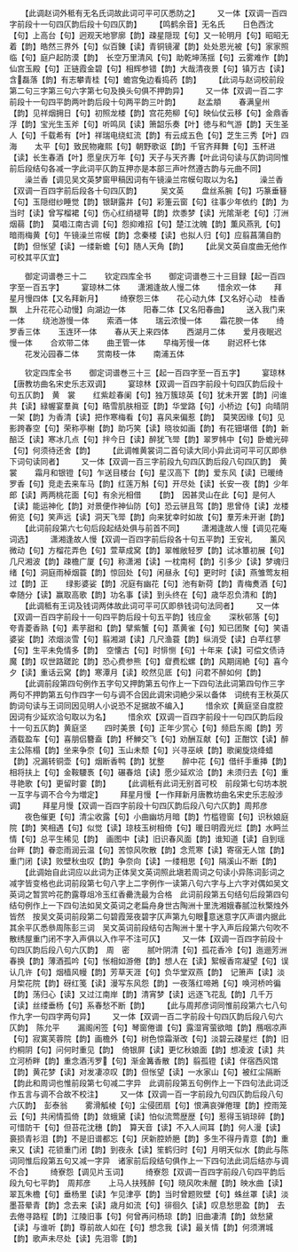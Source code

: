 <!-- { "loadSidebar": true } -->
　　【此调赵词外秪有无名氏词故此词可平可仄悉防之】
　　又一体【双调一百四字前段十一句四仄韵后段十句四仄韵】
　　【鸣鹤余音】无名氏
　　日色西沈【句】上高台【句】迥观天地寥廓【韵】疎星隠现【句】又一轮明月【句】昭昭无着【韵】皓然三界外【句】似百錬【读】青铜镜濯【韵】处处恩光被【句】家家照临【句】庭户起防漠【韵】　长空万里清风【句】助乾坤荡揺【句】云雾难作【韵】仙宫玉殿【句】正链霞金碧【句】相辉参错【韵】大哉清夜景【句】镇万古【读】含磊落【韵】有志攀青桂【句】蟾宫兔边看捣药【韵】
　　【此词与赵词校前段第二句三字第三句六字第七句及换头句俱不押韵异】
　　又一体【双调一百二字前段十一句四平韵两叶韵后段十句两平韵三叶韵】
　　赵孟頫
　　春满皇州【韵】见祥烟拥日【句】初照龙楼【韵】宫花苑柳【句】映仙仗云移【句】金鼎香浮【韵】宝光生玉斧【句】听鸣凤【读】箫韶乐奏【叶】徳与和气游【韵】天生圣人【句】千载希有【叶】祥瑞电绕虹流【韵】有云成五色【句】芝生三秀【叶】四海
　　太平【句】致民物雍熙【句】朝野歌讴【韵】千官齐拜舞【句】玉杯进【读】长生春酒【叶】愿皇庆万年【句】天子与天齐夀【叶此词句读与仄韵词同惟前后段结句各减一字此词平仄韵互押亦是本部三声叶然遵古韵与元曲不同】
　　澡兰香【调见吴文英梦窗甲稿因词有午镜澡兰帘幙句取以为名】
　　澡兰香【双调一百四字前后段各十句四仄韵】　　　吴文英
　　盘丝系腕【句】巧篆垂簮【句】玉隠绀纱睡觉【韵】银缾露井【句】彩箑云窗【句】往事少年依约【韵】为当时【读】曾写榴裙【句】伤心红绡褪萼【韵】炊黍梦【读】光隂渐老【句】汀洲烟蒻【韵】　莫唱江南古调【句】怨抑难招【句】楚江沈魄【韵】薫风燕乳【句】暗雨梅黄【句】午镜澡兰帘幙【韵】念秦楼【读】也拟人归【句】应翦菖蒲自酌【韵】但怅望【读】一缕新蟾【句】随人天角【韵】
　　【此吴文英自度曲无他作可校其平仄宜】

　　御定词谱巻三十二
　　钦定四库全书
　　御定词谱巻三十三目録【起一百四字至一百五字】
　　宴琼林二体
　　潇湘逢故人慢二体
　　惜余欢一体
　　拜星月慢四体【又名拜新月】
　　绮寮怨三体
　　花心动九体【又名好心动　桂香飘　上升花花心动慢】向湖边一体
　　阳春二体【又名阳春曲】
　　送入我门来一体
　　绕池游慢一体
　　索酒一体
　　瑞云浓慢一体
　　霜花腴一体
　　绮罗香三体
　　玉连环一体
　　春从天上来四体
　　西湖月二体
　　爱月夜眠迟慢一体
　　合欢带二体
　　曲玊管一体
　　早梅芳慢一体
　　尉迟杯七体
　　花发沁园春二体
　　赏南枝一体
　　南浦五体

　　钦定四库全书
　　御定词谱巻三十三【起一百四字至一百五字】
　　宴琼林【唐教坊曲名宋史乐志双调】
　　宴琼林【双调一百四字前段十句四仄韵后段十句五仄韵】　黄　裳
　　红紫趁春阑【句】独万簇琼英【句】犹未开罢【韵】问谁共【读】緑幄宴羣眞【句】晧雪肌肤相亚【韵】华堂路【句】小桥边【句】向晴阴一架【韵】为香清【读】把作寒梅看【句】喜风来偏惹【韵】　莫笑因缘【句】见影跨春空【句】荣称亭榭【韵】助巧笑【读】晓妆如画【韵】有花钿堪借【韵】新醅泛【读】寒冰几点【句】拌今日【读】醉犹飞斝【韵】翠罗帏中【句】卧蟾光碎【句】何须待还舍【韵】
　　【此调帷黄裳词二首句读大同小异此词可平可仄即叅下词句读同者】
　　又一体【双调一百三字前段九句四仄韵后段八句四仄韵】　黄　裳
　　霜月和银镫【句】乍送目楼台【句】星汉高下【韵】爱东风【读】已暖绮罗香【句】竞走去来车马【韵】红莲万斛【句】开尽处【读】长安一夜【韵】少年郎【读】两两桃花面【句】有余光相借
　　【韵】　因甚灵山在此【句】是何人【读】能运神化【韵】对景便作神仙防【句】恐云骈且驾【韵】思曾侍【读】龙楼俯览【句】笑声远【读】洞天飞斝【韵】向来犹幸时如故【句】羣芳未开谢【韵】
　　【此词前段第六七句后段起结处俱与前首不同】
　　潇湘逢故人慢【调见花庵词选】
　　潇湘逢故人慢【双调一百四字前后段各十句五平韵】王安礼
　　薰风微动【句】方榴花弄色【句】萱草成窝【韵】翠帷敞轻罗【韵】试冰簟初展【句】几尺湘波【韵】疎檐广厦【句】称潇湘【读】一枕南柯【韵】引多少【读】梦魂归绪【句】洞庭雨棹烟蓑【韵】惊回处【句】闲昼永【句】更时时【读】燕雏莺友相过【韵】正
　　绿影婆娑【韵】况庭有幽花【句】池有新荷【韵】青梅煑酒【句】幸随分【读】赢取高歌【韵】功名事【读】到头终在【句】歳华忍负清和【韵】
　　【此调秪有王词及钱词两体故此词可平可仄即叅钱词句法同者】
　　又一体【双调一百四字前段十一句四平韵后段十句五平韵】钱应金
　　深秋邨落【句】夸青菱香熟【句】素芋甜和【韵】擘紫蟹【句】蒸黄雀【句】知已团聚【句】笑语婆娑【韵】浓烟淡雪【句】翦湘湖【读】几尺渔蓑【韵】纵消受【读】白苹红蓼【句】生平未免情多【韵】　空懐古【句】时悱恻【句】十年来【读】可偿文债诗魔【韵】叹世路蹉跎【韵】恐心费参熊【句】睂费松螺【韵】风期阔絶【句】喜今夕【读】重话云窝【韵】寒潭月【读】皎然见厎【句】问君不醉如何【韵】
　　【此调前段第四句例作五字句又押韵第五句作上一下四句法此词第四句作三字两句不押韵第五句作四字一句与调不合因此调宋词絶少采以备体　词统有王秋英仄韵词句读与王词同因见明人小说恐不足据故不编入】
　　惜余欢【黄庭坚自度腔因词有少延欢洽句取以为名】
　　惜余欢【双调一百四字前段十一句四仄韵后段十一句五仄韵】黄庭坚
　　四时美景【句】正年少赏心【句】频启东阁【韵】芳酒载盈车【句】喜朋侣簪盍【韵】杯觯交飞【句】劝酬互献【句】正酣饮【读】醉主公陈榻【韵】坐来争奈【句】玉山未颓【句】兴寻巫峡【韵】歌阑旋烧绛蜡【韵】况漏转铜壶【句】烟断香鸭【韵】犹整
　　醉中花【句】借纤手重挿【韵】相将扶上【句】金鞍騕褭【句】碾春焙【读】愿少延欢洽【韵】未须归去【句】重寻艳歌【句】更留时霎【韵】
　　【此调秖有此词无别首可校　前段第七句坊本脱一互字与调不合今为増定】
　　拜星月慢【一作拜新月唐教坊曲名宋史乐志般涉调】
　　拜星月慢【双调一百四字前段十句四仄韵后段八句六仄韵】周邦彦
　　夜色催更【句】清尘收露【句】小曲幽坊月暗【韵】竹槛镫窗【句】识秋娘庭院【韵】笑相遇【句】似觉【读】琼枝玉树相倚【句】暖日明霞光烂【韵】水眄兰情【句】总平生稀见【韵】　画图中【读】旧识春风面【韵】谁知道【读】自到瑶台畔【韵】眷恋雨润云温【句】苦惊风吹散【韵】念荒寒【读】寄宿无人馆【韵】重门闭【读】败壁秋虫叹【韵】争奈向【读】一缕相思【句】隔溪山不断【韵】
　　【此调始自此词应以此词为正体吴文英词照此塡若周词之句读小异陈词彭词之减字皆变格也此词前段第七句八字上二字例作一读第八句六字与上六字对偶如吴文英词之暂赏吟花酌露尊俎冷玉红香罍洗最为合格　此词前段第五句结句后段第四句结句例作上一下四句法如吴文英词之老扁舟身世古陶洲十里洗湘娥春腻泣秋檠烛外皆然　按吴文英词前段第二句碧霞笼夜碧字仄声第九句眼意迷意字仄声谱内据此其余平仄悉叅周陈彭三词　吴文英词前段结句古陶洲十里十字入声后段第六句吹不散绣屋重门闭不字入声俱以入作平不注可仄】
　　又一体【双调一百四字前段十句四仄韵后段八句六仄韵】　周　密
　　腻叶阴清【句】孤花香冷【句】迤逦芳洲春换【韵】薄酒孤吟【句】怅相如游倦【韵】想人在【读】絮幙香帘凝望【句】误认几许【句】烟樯风幔【韵】芳草天涯【句】负华堂双燕【韵】　记箫声【读】淡月棃花院【韵】砑红笺【读】漫写东风怨【韵】一夜落红啼鴂【句】唤河桥吟徧【韵】荡归心【读】又过江南岸【韵】清宵梦【读】远逐飞花乱【韵】几千万【读】丝缕垂杨【句】系春愁不断【韵】
　　【此与周邦彦词同惟前段第六七八句作九字一句四字两句异】
　　又一体【双调一百二字前段十句四仄韵后段八句六仄韵】　陈允平
　　漏阁闲签【句】琴窗倦谱【句】露湿宵萤欲暗【韵】鴈咽凉声【句】寂寞芙蓉院【韵】画檐外【句】树色惊霜渐改【句】淡碧云疎星烂【韵】旧约桐阴【句】问何时重见【韵】　倚银屏【读】更忆秋娘面【韵】想凌波【读】共立河桥畔【韵】重念酒汚罗【句】渐金篝香散【韵】翦孤镫【读】伴宿西风馆【韵】黄花梦【读】对发凄凉叹【韵】但怅望【读】一水家山【句】被红尘隔断【韵此和周词也惟前段第七句减二字异　此调前段第五句例作上一下四句法此词泛作五言与调不合故不校注】
　　又一体【双调一百一字前段九句四仄韵后段八句六仄韵】　彭泰翁
　　雾滑觚棱【句】尘侵团扇【句】恨满哀弹倦理【韵】控雨笼云【句】共闲情孤倚【韵】敛蛾黛【读】怕似流莺歴歴【句】惹得玉销琼碎【韵】可惜防干【句】但苔花沈穗【韵】　算天音【读】不入人间耳【韵】何人漫【读】裛损青衫泪【韵】不是旧谱都忘【句】厌新腔娇脃【韵】多生不得丹青意【韵】重来又【读】花锁重门闭【韵】到夜永【读】笙鹤归时【句】月明天似水【韵此与陈词同惟后段第五句又减一字异　诸家前后段结句俱作上一下四句法此词后结亦与调不合】
　　绮寮怨【调见片玉词】
　　绮寮怨【双调一百四字前段八句四平韵后段九句七平韵】　周邦彦
　　上马人扶残醉【句】晓风吹未醒【韵】映水曲【读】翠瓦朱檐【句】垂杨里【读】乍见津亭【韵】当时曾题败壁【句】蛛丝罩【读】淡墨苔晕青【韵】念去来【读】歳月如流【句】徘徊久【读】叹息愁思盈【韵】　去去倦寻路程【韵】江陵旧事【句】何曾再问杨琼【韵】旧曲凄清【韵】敛愁黛【读】与谁听【韵】尊前故人如在【句】想念我【读】最关情【韵】何须渭城【韵】歌声未尽处【读】先泪零【韵】

